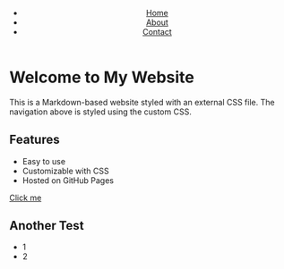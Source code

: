 <!-- Minified version -->
<link rel="stylesheet" href="https://cdn.simplecss.org/simple.min.css">

<!-- Un-Minified version -->
<link rel="stylesheet" href="https://cdn.simplecss.org/simple.css">


<link rel="stylesheet" href="styles.css">

<header>
  <nav>
    <ul>
      <li><a aria-current="page" href="index.html" class="current">Home</a></li>
      <li><a href="about.html">About</a></li>
      <li><a href="contact.html">Contact</a></li>
    </ul>
  </nav>
</header>

# Welcome to My Website

This is a Markdown-based website styled with an external CSS file. The navigation above is styled using the custom CSS.

## Features

- Easy to use
- Customizable with CSS
- Hosted on GitHub Pages

<a class="button" href="#">Click me</a>

## Another Test

- 1
- 2

